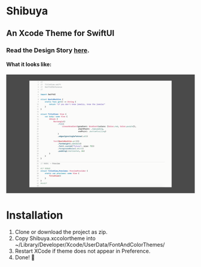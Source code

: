 # Shibuya
## An Xcode Theme for SwiftUI


### Read the Design Story [here](https://seanios.ghost.io/shibuya-an-xcode-theme-for-swiftui/).

#### What it looks like:

![shibuya_04](./assets/shibuya-001@2x.png)

# Installation

1. Clone or download the project as zip.
2. Copy Shibuya.xccolortheme into ~/Library/Developer/Xcode/UserData/FontAndColorThemes/
3. Restart XCode if theme does not appear in Preference.
4. Done! 🥂
